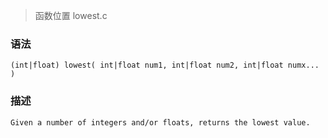 > 函数位置 lowest.c

### 语法

    (int|float) lowest( int|float num1, int|float num2, int|float numx... )

### 描述

    Given a number of integers and/or floats, returns the lowest value.
